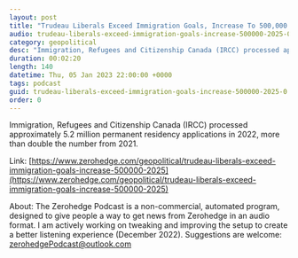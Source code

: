 ```yaml
---
layout: post
title: "Trudeau Liberals Exceed Immigration Goals, Increase To 500,000 By 2025"
audio: trudeau-liberals-exceed-immigration-goals-increase-500000-2025-0
category: geopolitical
desc: "Immigration, Refugees and Citizenship Canada (IRCC) processed approximately 5.2 million permanent residency applications in 2022, more than double the number from 2021."
duration: 00:02:20
length: 140
datetime: Thu, 05 Jan 2023 22:00:00 +0000
tags: podcast
guid: trudeau-liberals-exceed-immigration-goals-increase-500000-2025-0
order: 0
---
```

Immigration, Refugees and Citizenship Canada (IRCC) processed approximately 5.2 million permanent residency applications in 2022, more than double the number from 2021.

Link: [https://www.zerohedge.com/geopolitical/trudeau-liberals-exceed-immigration-goals-increase-500000-2025](https://www.zerohedge.com/geopolitical/trudeau-liberals-exceed-immigration-goals-increase-500000-2025)

About: The Zerohedge Podcast is a non-commercial, automated program, designed to give people a way to get news from Zerohedge in an audio format.  I am actively working on tweaking and improving the setup to create a better listening experience (December 2022).  Suggestions are welcome: [zerohedgePodcast@outlook.com](mailto:zerohedgePodcast@outlook.com)